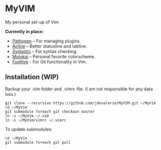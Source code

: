 # MyVIM
My personal set-up of Vim

**Currently in place:**
- [Pathogen](https://github.com/tpope/vim-pathogen) – For managing plugins.
- [Airline](https://github.com/bling/vim-airline) – Better statusline and tabline.
- [Syntastic](https://github.com/scrooloose/syntastic) – For syntax checking.
- [Molokai](https://github.com/tomasr/molokai) – Personal favorite colorscheme.
- [Fugitive](https://github.com/tpope/vim-fugitive) - For Git functionality in Vim.

## Installation (WIP)
Backup your .vim folder and .vimrc file. (I am not responsible for any data loss.)
```
git clone --recursive https://github.com/jdevalerie/MyVIM.git ~/MyVim
cd ~/MyVim
git submodule foreach git checkout master
ln -s ~/MyVim ~/.vim
ln -s ~/MyVim/vimrc ~/.vimrc
```
To update submodules:
```
cd ~/MyVim
git submodule foreach git pull
```
